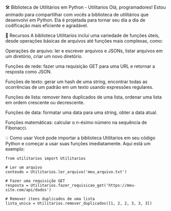 🛠️ Biblioteca de Utilitários em Python - Utilitarios
Olá, programadores! Estou animado para compartilhar com vocês a biblioteca de utilitários que desenvolvi em Python. Ela é projetada para tornar seu dia a dia de codificação mais eficiente e agradável.

🌟 Recursos
A biblioteca Utilitarios inclui uma variedade de funções úteis, desde operações básicas de arquivos até funções mais complexas, como:

Operações de arquivo: ler e escrever arquivos e JSONs, listar arquivos em um diretório, criar um novo diretório.

Funções de rede: fazer uma requisição GET para uma URL e retornar a resposta como JSON.

Funções de texto: gerar um hash de uma string, encontrar todas as ocorrências de um padrão em um texto usando expressões regulares.

Funções de lista: remover itens duplicados de uma lista, ordenar uma lista em ordem crescente ou decrescente.

Funções de data: formatar uma data para uma string, obter a data atual.

Funções matemáticas: calcular o n-ésimo número na sequência de Fibonacci.

💡 Como usar
Você pode importar a biblioteca Utilitarios em seu código Python e começar a usar suas funções imediatamente. Aqui está um exemplo:
```
from utilitarios import Utilitarios

# Ler um arquivo
conteudo = Utilitarios.ler_arquivo('meu_arquivo.txt')

# Fazer uma requisição GET
resposta = Utilitarios.fazer_requisicao_get('https://meu-site.com/api/dados')

# Remover itens duplicados de uma lista
lista_unica = Utilitarios.remover_duplicados([1, 2, 2, 3, 3, 3])
```
